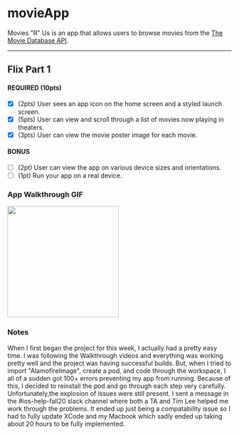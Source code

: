 # movieApp

Movies "R" Us is an app that allows users to browse movies from the [The Movie Database API](http://docs.themoviedb.apiary.io/#).

---

## Flix Part 1

#### REQUIRED (10pts)
- [X] (2pts) User sees an app icon on the home screen and a styled launch screen.
- [X] (5pts) User can view and scroll through a list of movies now playing in theaters.
- [X] (3pts) User can view the movie poster image for each movie.

#### BONUS
- [ ] (2pt) User can view the app on various device sizes and orientations.
- [ ] (1pt) Run your app on a real device.

### App Walkthrough GIF

<img src="http://g.recordit.co/TAY7sAPKtZ.gif" width=250><br>

### Notes
When I first began the project for this week, I actually had a pretty easy time. I was following the Walkthrough videos and everything was working pretty well and the project was having successful builds. But, when I tried to import "AlamofireImage", create a pod, and code through the workspace, I all of a sudden got 100+ errors preventing my app from running. Because of this, I decided to reinstall the pod and go through each step very carefully. Unfortunately,the explosion of issues were still present. I sent a message in the #ios-help-fall20 slack channel where both a TA and Tim Lee helped me work through the problems. It ended up just being a compatability issue so I had to fully update XCode and my Macbook which sadly ended up taking about 20 hours to be fully implemented.   
